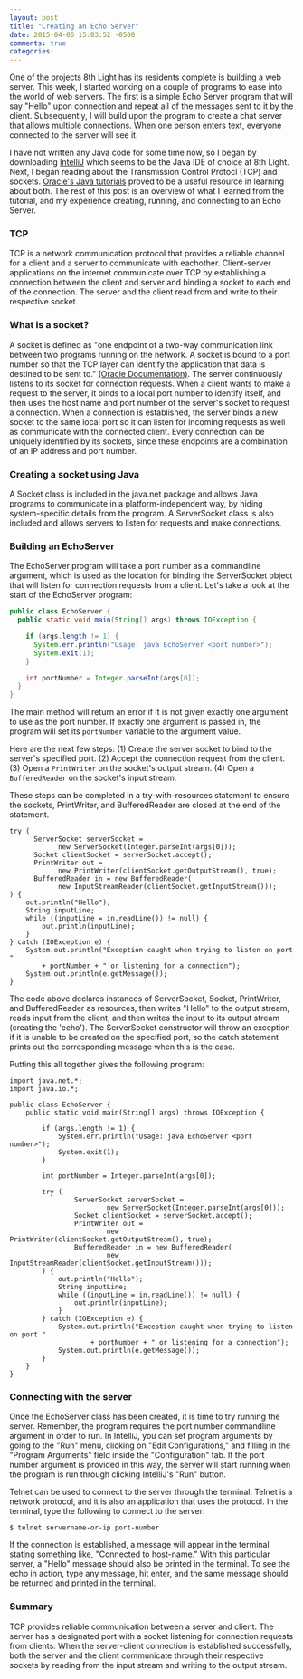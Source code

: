 ```yaml
---
layout: post
title: "Creating an Echo Server"
date: 2015-04-06 15:03:52 -0500
comments: true
categories:
---
```


One of the projects 8th Light has its residents complete is building a web server. This week, I started working on a couple of programs to ease into the world of web servers.<!--more--> The first is a simple Echo Server program that will say "Hello" upon connection and repeat all of the messages sent to it by the client. Subsequently, I will build upon the program to create a chat server that allows multiple connections. When one person enters text, everyone connected to the server will see it.

I have not written any Java code for some time now, so I began by downloading [IntelliJ](https://www.jetbrains.com/idea/download/) which seems to be the Java IDE of choice at 8th Light. Next, I began reading about the Transmission Control Protocl (TCP) and sockets. [Oracle's Java tutorials](https://docs.oracle.com/javase/tutorial/networking/sockets/index.html) proved to be a useful resource in learning about both. The rest of this post is an overview of what I learned from the tutorial, and my experience creating, running, and connecting to an Echo Server.

### TCP

TCP is a network communication protocol that provides a reliable channel for a client and a server to communicate with eachother. Client-server applications on the internet communicate over TCP by establishing a connection between the client and server and binding a socket to each end of the connection. The server and the client read from and write to their respective socket.

### What is a socket?

A socket is defined as "one endpoint of a two-way communication link between two programs running on the network. A socket is bound to a port number so that the TCP layer can identify the application that data is destined to be sent to." [(Oracle Documentation)](https://docs.oracle.com/javase/tutorial/networking/sockets/definition.html). The server continuously listens to its socket for connection requests. When a client wants to make a request to the server, it binds to a local port number to identify itself, and then uses the host name and port number of the server's socket to request a connection. When a connection is established, the server binds a new socket to the same local port so it can listen for incoming requests as well as communicate with the connected client. Every connection can be uniquely identified by its sockets, since these endpoints are a combination of an IP address and port number.

### Creating a socket using Java

A Socket class is included in the java.net package and allows Java programs to communicate in a platform-independent way, by hiding system-specific details from the program. A ServerSocket class is also included and allows servers to listen for requests and make connections.

### Building an EchoServer

The EchoServer program will take a port number as a commandline argument, which is used as the location for binding the ServerSocket object that will listen for connection requests from a client. Let's take a look at the start of the EchoServer program:

```java
public class EchoServer {
  public static void main(String[] args) throws IOException {

    if (args.length != 1) {
      System.err.println("Usage: java EchoServer <port number>");
      System.exit(1);
    }

    int portNumber = Integer.parseInt(args[0]);
  }
}
```

The main method will return an error if it is not given exactly one argument to use as the port number. If exactly one argument is passed in, the program will set its `portNumber` variable to the argument value.

Here are the next few steps:
(1) Create the server socket to bind to the server's specified port.
(2) Accept the connection request from the client.
(3) Open a `PrintWriter` on the socket's output stream.
(4) Open a `BufferedReader` on the socket's input stream.

These steps can be completed in a try-with-resources statement to ensure the sockets, PrintWriter, and BufferedReader are closed at the end of the statement.

```
try (
      ServerSocket serverSocket =
            new ServerSocket(Integer.parseInt(args[0]));
      Socket clientSocket = serverSocket.accept();
      PrintWriter out =
            new PrintWriter(clientSocket.getOutputStream(), true);
      BufferedReader in = new BufferedReader(
            new InputStreamReader(clientSocket.getInputStream()));
) {
    out.println("Hello");
    String inputLine;
    while ((inputLine = in.readLine()) != null) {
        out.println(inputLine);
    }
} catch (IOException e) {
    System.out.println("Exception caught when trying to listen on port "
        + portNumber + " or listening for a connection");
    System.out.println(e.getMessage());
}
```

The code above declares instances of ServerSocket, Socket, PrintWriter, and BufferedReader as resources, then writes "Hello" to the output stream, reads input from the client, and then writes the input to its output stream (creating the 'echo'). The ServerSocket constructor will throw an exception if it is unable to be created on the specified port, so the catch statement prints out the corresponding message when this is the case.

Putting this all together gives the following program:

```
import java.net.*;
import java.io.*;

public class EchoServer {
    public static void main(String[] args) throws IOException {

        if (args.length != 1) {
            System.err.println("Usage: java EchoServer <port number>");
            System.exit(1);
        }

        int portNumber = Integer.parseInt(args[0]);

        try (
                ServerSocket serverSocket =
                        new ServerSocket(Integer.parseInt(args[0]));
                Socket clientSocket = serverSocket.accept();
                PrintWriter out =
                        new PrintWriter(clientSocket.getOutputStream(), true);
                BufferedReader in = new BufferedReader(
                        new InputStreamReader(clientSocket.getInputStream()));
        ) {
            out.println("Hello");
            String inputLine;
            while ((inputLine = in.readLine()) != null) {
                out.println(inputLine);
            }
        } catch (IOException e) {
            System.out.println("Exception caught when trying to listen on port "
                    + portNumber + " or listening for a connection");
            System.out.println(e.getMessage());
        }
    }
}
```

### Connecting with the server

Once the EchoServer class has been created, it is time to try running the server. Remember, the program requires the port number commandline argument in order to run. In IntelliJ, you can set program arguments by going to the "Run" menu, clicking on "Edit Configurations," and filling in the "Program Arguments" field inside the "Configuration" tab. If the port number argument is provided in this way, the server will start running when the program is run through clicking IntelliJ's "Run" button.

Telnet can be used to connect to the server through the terminal. Telnet is a network protocol, and it is also an application that uses the protocol. In the terminal, type the following to connect to the server:

```
$ telnet servername-or-ip port-number
```

If the connection is established, a message will appear in the terminal stating something like, "Connected to host-name." With this particular server, a "Hello" message should also be printed in the terminal. To see the echo in action, type any message, hit enter, and the same message should be returned and printed in the terminal.

### Summary

TCP provides reliable communication between a server and client. The server has a designated port with a socket listening for connection requests from clients. When the server-client connection is established successfully, both the server and the client communicate through their respective sockets by reading from the input stream and writing to the output stream.

